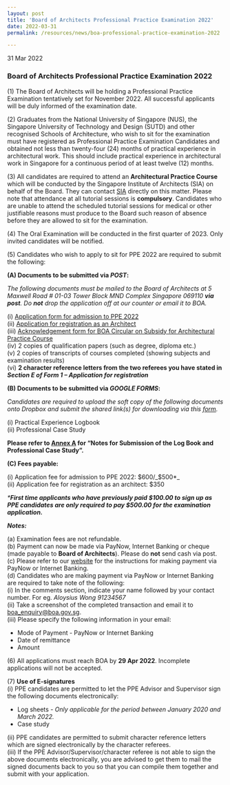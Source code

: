 ```yaml
---
layout: post
title: 'Board of Architects Professional Practice Examination 2022'
date: 2022-03-31
permalink: /resources/news/boa-professional-practice-examination-2022

---
```


31 Mar 2022

### **Board of Architects Professional Practice Examination 2022**

(1) The Board of Architects will be holding a Professional Practice Examination tentatively set for November 2022. All successful applicants will be duly informed of the examination date.

(2) Graduates from the National University of Singapore (NUS), the Singapore University of Technology and Design (SUTD) and other recognised Schools of Architecture, who wish to sit for the examination must have registered as Professional Practice Examination Candidates and obtained not less than twenty-four (24) months of practical experience in architectural work. This should include practical experience in architectural work in Singapore for a continuous period of at least twelve (12) months. 

(3) All candidates are required to attend an **Architectural Practice Course** which will be conducted by the Singapore Institute of Architects (SIA) on behalf of the Board.  They can contact [SIA](https://www.sia.org.sg/) directly on this matter. Please note that attendance at all tutorial sessions is **compulsory**. Candidates who are unable to attend the scheduled tutorial sessions for medical or other justifiable reasons must produce to the Board such reason of absence before they are allowed to sit for the examination.

(4) The Oral Examination will be conducted in the first quarter of 2023. Only invited candidates will be notified.

(5) Candidates who wish to apply to sit for PPE 2022 are required to submit the following:

**(A) Documents to be submitted via _POST_:**

_The following documents must be mailed to the Board of Architects at 5 Maxwell Road # 01-03 Tower Block MND Complex Singapore 069110 **via post**. Do **not** drop the application off at our counter or email it to BOA._

(i) [Application form for admission to PPE 2022]({{site.baseurl}}/forms/Application_form_for_PPE_2022.pdf) <br/> 
(ii) [Application for registration as an Architect]({{site.baseurl}}/files/form_1_application_for_registration.pdf) <br/>
(iii) [Acknowledgement form for BOA Circular on Subsidy for Architectural Practice Course]({{site.baseurl}}/forms/BOA_Circular_Subsidy_for_APC_Course_2022.pdf) <br/>
(iv) 2 copies of qualification papers (such as degree, diploma etc.) <br/>
(v) 2 copies of transcripts of courses completed (showing subjects and examination results) <br/>
(vi) **2 character reference letters from the two referees you have stated in _Section E of Form 1 – Application for registration_**

**(B) Documents to be submitted via _GOOGLE FORMS_:**

_Candidates are required to upload the soft copy of the following documents onto Dropbox and submit the shared link(s) for downloading via this [form](https://forms.gle/UTXXj2SdNA2jQfxc6)._

(i) Practical Experience Logbook <br/>
(ii) Professional Case Study 

**Please refer to [Annex A]({{site.baseurl}}/forms/AnnexA_PPE.pdf) for “Notes for Submission of the Log Book and Professional Case Study”.** 

**(C) Fees payable:**
    
(i) Application fee for admission to PPE 2022: $600/_$500*_<br/>
(ii) Application fee for registration as an architect: $350

_***First time applicants who have previously paid $100.00 to sign up as PPE candidates are only required to pay $500.00 for the examination application.**_ 

_**Notes:**_

(a) Examination fees are not refundable. <br/>
(b) Payment can now be made via PayNow, Internet Banking or cheque (made payable to **Board of Architects**). Please do **not** send cash via post. <br/>
(c) Please refer to our [website](https://www.boa.gov.sg/files/Instructions_PayNow_Internet_Banking.pdf) for the instructions for making payment via PayNow or Internet Banking.<br/> 
(d) Candidates who are making payment via PayNow or Internet Banking are required to take note of the following: <br/>
(i) In the comments section, indicate your name followed by your contact number. For eg. _Aloysius Wong 91234567_<br/> 
(ii) Take a screenshot of the completed transaction and email it to boa_enquiry@boa.gov.sg. <br/>
(iii) Please specify the following information in your email:
* Mode of Payment - PayNow or Internet Banking
* Date of remittance 
* Amount

(6) All applications must reach BOA by **29 Apr 2022**. Incomplete applications will not be accepted.

(7) **Use of E-signatures**<br/>
(i) PPE candidates are permitted to let the PPE Advisor and Supervisor sign the following documents electronically: <br/>
* Log sheets - _Only applicable for the period between January 2020 and March 2022._ <br/>
* Case study <br/>

(ii) PPE candidates are permitted to submit character reference letters which are signed electronically by the character referees. <br/> 
(iii) If the PPE Advisor/Supervisor/character referee is not able to sign the above documents electronically, you are advised to get them to mail the signed documents back to you so that you can compile them together and submit with your application. 
